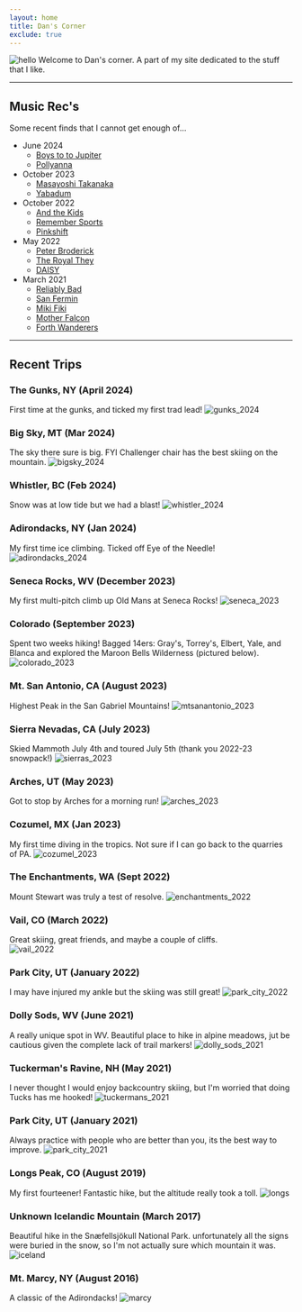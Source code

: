 ```yaml
---
layout: home
title: Dan's Corner
exclude: true
---
```

![hello](images/dan/dans_corner.png)
Welcome to Dan's corner. A part of my site dedicated to the stuff that I like. 

---

## Music Rec's
Some recent finds that I cannot get enough of...
* June 2024
    * [Boys to to Jupiter](https://boysgotojupiter.bandcamp.com/)
    * [Pollyanna](https://www.wearepollyanna.com/)
* October 2023
    * [Masayoshi Takanaka](https://en.wikipedia.org/wiki/Masayoshi_Takanaka)
    * [Yabadum](https://yabadum.bandcamp.com/music)
* October 2022
    * [And the Kids](https://andthekidsmusic.bandcamp.com/)
    * [Remember Sports](https://www.remembersports.com/)
    * [Pinkshift](https://www.pinkshiftmd.com/)
* May 2022
    * [Peter Broderick](https://www.peterbroderick.net)
    * [The Royal They](https://theroyalthey.bandcamp.com)
    * [DAISY](http://www.daisytheband.com)
* March 2021
    * [Reliably Bad](https://www.reliablybad.com/)
    * [San Fermin](http://www.sanferminband.com)
    * [Miki Fiki](http://www.realmikifiki.com)
    * [Mother Falcon](http://www.motherfalcon.com)
    * [Forth Wanderers](http://www.forthwanderers.bandcamp.com)

---

## Recent Trips

### The Gunks, NY (April 2024)
First time at the gunks, and ticked my first trad lead!
![gunks_2024](images/dan/gunks_2024.jpg)

### Big Sky, MT (Mar 2024)
The sky there sure is big. FYI Challenger chair has the best skiing on the mountain.
![bigsky_2024](images/dan/bigsky_2024.jpg)

### Whistler, BC (Feb 2024)
Snow was at low tide but we had a blast!
![whistler_2024](images/dan/whistler_2024.jpg)

### Adirondacks, NY (Jan 2024)
My first time ice climbing. Ticked off Eye of the Needle!
![adirondacks_2024](images/dan/adirondacks_2024.jpg)

### Seneca Rocks, WV (December 2023)
My first multi-pitch climb up Old Mans at Seneca Rocks!
![seneca_2023](images/dan/seneca_2023.jpg)

### Colorado (September 2023)
Spent two weeks hiking! Bagged 14ers: Gray's, Torrey's, Elbert, Yale, and Blanca and explored the Maroon Bells Wilderness (pictured below). 
![colorado_2023](images/dan/colorado_2023.jpg)

### Mt. San Antonio, CA (August 2023)
Highest Peak in the San Gabriel Mountains!
![mtsanantonio_2023](images/dan/mtsanantonio_2023.jpg)

### Sierra Nevadas, CA (July 2023)
Skied Mammoth July 4th and toured July 5th (thank you 2022-23 snowpack!)
![sierras_2023](images/dan/sierras_2023.jpg)

### Arches, UT (May 2023)
Got to stop by Arches for a morning run!
![arches_2023](images/dan/arches_2023.jpg)

### Cozumel, MX (Jan 2023)
My first time diving in the tropics. Not sure if I can go back to the quarries of PA.
![cozumel_2023](images/dan/cozumel_2023.jpg)

### The Enchantments, WA (Sept 2022)
Mount Stewart was truly a test of resolve.
![enchantments_2022](images/dan/enchantments_2022.jpg)

### Vail, CO (March 2022)
Great skiing, great friends, and maybe a couple of cliffs.  
![vail_2022](images/dan/vail_2022.jpg)

### Park City, UT (January 2022)
I may have injured my ankle but the skiing was still great! 
![park_city_2022](images/dan/park_city_2022.jpg)

### Dolly Sods, WV (June 2021)
A really unique spot in WV. Beautiful place to hike in alpine meadows, jut be cautious given the complete lack of trail markers! 
![dolly_sods_2021](images/dan/dolly_sods_2021.jpg)

### Tuckerman's Ravine, NH (May 2021)
I never thought I would enjoy backcountry skiing, but I'm worried that doing Tucks has me hooked!
![tuckermans_2021](images/dan/tuckermans_ravine_2021.jpg)

### Park City, UT (January 2021)
Always practice with people who are better than you, its the best way to improve.
![park_city_2021](images/dan/park_city_2021.JPG)

### Longs Peak, CO (August 2019)
My first fourteener! Fantastic hike, but the altitude really took a toll.
![longs](images/dan/longs.jpg)

### Unknown Icelandic Mountain (March 2017)
Beautiful hike in the Snæfellsjökull National Park.
unfortunately all the signs were buried in the snow, so I'm not actually sure which mountain it was.
![iceland](images/dan/iceland.jpg)

### Mt. Marcy, NY (August 2016)
A classic of the Adirondacks!
![marcy](images/dan/marcy.jpg)